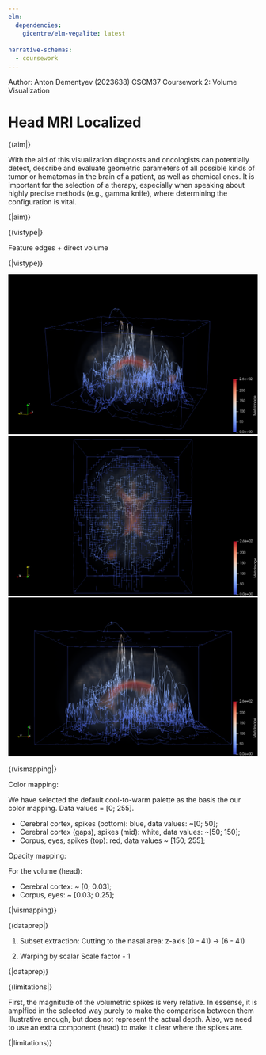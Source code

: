 ```yaml
---
elm:
  dependencies:
    gicentre/elm-vegalite: latest

narrative-schemas:
  - coursework
---
```


Author: Anton Dementyev (2023638)
CSCM37 Coursework 2: Volume Visualization

# Head MRI Localized 

{(aim|}

With the aid of this visualization diagnosts and oncologists can potentially detect, describe and evaluate geometric parameters of all possible kinds of tumor or hematomas in the brain of a patient, as well as chemical ones. It is important for the selection of a therapy, especially when speaking about highly precise methods (e.g., gamma knife), where determining the configuration is vital.

{|aim)}

{(vistype|}

Feature edges + direct volume

{|vistype)}

![alt text](./images/1_1_1.png)<br/>
![alt text](./images/1_1_2.png)<br/>
![alt text](./images/1_1_3.png)<br/>

{(vismapping|}

Color mapping:

We have selected the default cool-to-warm palette as the basis the our color mapping. Data values = [0; 255].

<ul>
  <li>
    Cerebral cortex, spikes (bottom): blue, data values: ~[0; 50];
  </li>
  <li>
    Cerebral cortex (gaps), spikes (mid): white, data values: ~[50; 150];
  </li>
  <li>
    Corpus, eyes, spikes (top): red, data values ~ [150; 255];
  </li>
</ul>


Opacity mapping:

For the volume (head):
<ul>
  <li>
    Cerebral cortex: ~ [0; 0.03];
  </li>
  <li>
    Corpus, eyes: ~ [0.03; 0.25];
  </li>
</ul>

{|vismapping)}

{(dataprep|}

1. Subset extraction:
Cutting to the nasal area:
z-axis (0 - 41) -> (6 - 41)

2. Warping by scalar
Scale factor - 1

{|dataprep)}

{(limitations|}

First, the magnitude of the volumetric spikes is very relative. In essense, it is amplfied in the selected way purely to make the comparison between them illustrative enough, but does not represent the actual depth. Also, we need to use an extra component (head) to make it clear where the spikes are.

{|limitations)}

